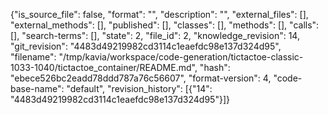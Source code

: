 {"is_source_file": false, "format": "", "description": "", "external_files": [], "external_methods": [], "published": [], "classes": [], "methods": [], "calls": [], "search-terms": [], "state": 2, "file_id": 2, "knowledge_revision": 14, "git_revision": "4483d49219982cd3114c1eaefdc98e137d324d95", "filename": "/tmp/kavia/workspace/code-generation/tictactoe-classic-1033-1040/tictactoe_container/README.md", "hash": "ebece526bc2eadd78ddd787a76c56607", "format-version": 4, "code-base-name": "default", "revision_history": [{"14": "4483d49219982cd3114c1eaefdc98e137d324d95"}]}